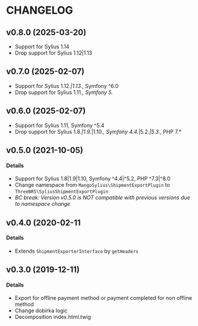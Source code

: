# CHANGELOG

## v0.8.0 (2025-03-20)

- Support for Sylius 1.14
- Drop support for Sylius 1.12|1.13


## v0.7.0 (2025-02-07)

- Support for Sylius 1.12.*|1.13.*, Symfony ^6.0
- Drop support for Sylius 1.11.*, Symfony 5.*

## v0.6.0 (2025-02-07)

- Support for Sylius 1.11, Symfony ^5.4
- Drop support for Sylius 1.8.*|1.9.*|1.10.*, Symfony 4.4.*|5.2.*|5.3.*, PHP 7.*

## v0.5.0 (2021-10-05)

#### Details

- Support for Sylius 1.8|1.9|1.10, Symfony ^4.4|^5.2, PHP ^7.3|^8.0
- Change namespace from `MangoSylius\ShipmentExportPlugin` to `ThreeBRS\SyliusShipmentExportPlugin`
- *BC break: Version v0.5.0 is NOT compatible with previous versions due to namespace change*

## v0.4.0 (2020-02-11

#### Details

- Extends `ShipmentExporterInterface` by `getHeaders`

## v0.3.0 (2019-12-11)

#### Details

- Export for offline payment method or payment completed for non offline method
- Change dobírka logic
- Decomposition index.html.twig

